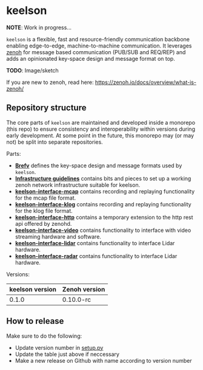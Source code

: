 # keelson

**NOTE**: Work in progress...

`keelson` is a flexible, fast and resource-friendly communication backbone enabling edge-to-edge, machine-to-machine communication. It leverages [zenoh](https://github.com/eclipse-zenoh/zenoh) for message based communication (PUB/SUB and REQ/REP) and adds an opinionated key-space design and message format on top. 

**TODO**: Image/sketch

If you are new to zenoh, read here: https://zenoh.io/docs/overview/what-is-zenoh/

## Repository structure
The core parts of `keelson` are maintained and developed inside a monorepo (this repo) to ensure consistency and interoperability within versions during early development. At some point in the future, this monorepo may (or may not) be split into separate repositories.

Parts:

* [**Brefv**](./brefv/README.md) defines the key-space design and message formats used by `keelson`.
* [**Infrastructure guidelines**](./infrastructure/README.md) contains bits and pieces to set up a working zenoh network infrastructure suitable for keelson.
* [**keelson-interface-mcap**](./keelson-interface-mcap/) contains recording and replaying functionality for the mcap file format.
* [**keelson-interface-klog**](./keelson-interface-klog/) contains recording and replaying functionality for the klog file format.
* [**keelson-interface-http**](./keelson-interface-http/) contains a temporary extension to the http rest api offered by zenohd.
* [**keelson-interface-video**](./keelson-interface-video/) contains functionality to interface with video streaming hardware and software.
* [**keelson-interface-lidar**](./keelson-interface-lidar/) contains functionality to interface Lidar hardware.
* [**keelson-interface-radar**](./keelson-interface-radar/) contains functionality to interface Lidar hardware.


Versions:

| keelson version | Zenoh version |
|-----------------|---------------|
| 0.1.0           | 0.10.0-rc     |


## How to release
Make sure to do the following:
* Update version number in [setup.py](./brefv/python/setup.py)
* Update the table just above if neccessary
* Make a new release on Github with name according to version number

